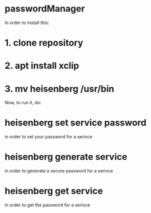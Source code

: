 # passwordManager

In order to install this:
# 1. clone repository
# 2. apt install xclip
# 3. mv heisenberg /usr/bin

Now, to run it, do:

# heisenberg set service password
in order to set your password for a serivce

# heisenberg generate service
in order to generate a secure password for a serivce

# heisenberg get service
in order to get the password for a serivce
